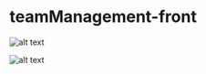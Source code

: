 # teamManagement-front
![alt text](https://github.com/fullstacktf/BcloudFrontend/blob/master/img/calendario.jpg)

![alt text](https://github.com/fullstacktf/BcloudFrontend/blob/master/img/PaginaPrincipal.jpg)
